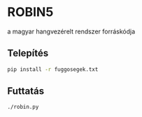 # ROBIN5
a magyar hangvezérelt rendszer forráskódja

## Telepítés

```bash
pip install -r fuggosegek.txt
```

## Futtatás

```bash
./robin.py
```